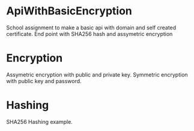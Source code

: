 # ApiWithBasicEncryption
School assignment to make a basic api with domain and self created certificate. End point with SHA256 hash and assymetric encryption

# Encryption

Assymetric encryption with public and private key.
Symmetric encryption with public key and password.

# Hashing

SHA256 Hashing example. 
